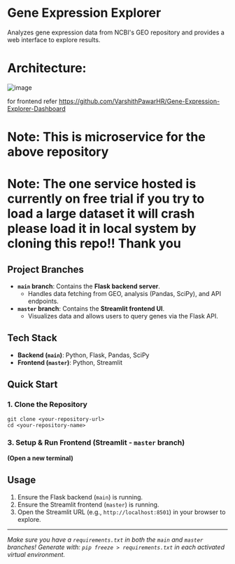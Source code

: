 # Gene Expression Explorer

Analyzes gene expression data from NCBI's GEO repository and provides a web interface to explore results.

# Architecture:

![image](https://github.com/user-attachments/assets/027af4ab-5124-4d44-98b8-29fb5735f707)


for frontend refer https://github.com/VarshithPawarHR/Gene-Expression-Explorer-Dashboard

# Note: This is microservice for the above repository

# Note: The one service hosted is currently on free trial if you try to load a large dataset it will crash please load it in local system by cloning this repo!! Thank you


## Project Branches
*   **`main` branch**: Contains the **Flask backend server**.
    *   Handles data fetching from GEO, analysis (Pandas, SciPy), and API endpoints.
*   **`master` branch**: Contains the **Streamlit frontend UI**.
    *   Visualizes data and allows users to query genes via the Flask API.

## Tech Stack
*   **Backend (`main`)**: Python, Flask, Pandas, SciPy
*   **Frontend (`master`)**: Python, Streamlit

## Quick Start

### 1. Clone the Repository

```
git clone <your-repository-url>
cd <your-repository-name>
```


### 3. Setup & Run Frontend (Streamlit - `master` branch)
**(Open a new terminal)**



## Usage
1.  Ensure the Flask backend (`main`) is running.
2.  Ensure the Streamlit frontend (`master`) is running.
3.  Open the Streamlit URL (e.g., `http://localhost:8501`) in your browser to explore.

---
*Make sure you have a `requirements.txt` in both the `main` and `master` branches!*
*Generate with: `pip freeze > requirements.txt` in each activated virtual environment.*




